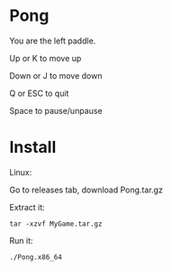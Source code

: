 # Pong

You are the left paddle.

Up or K to move up

Down or J to move down

Q or ESC to quit

Space to pause/unpause

# Install

Linux:

Go to releases tab, download Pong.tar.gz

Extract it:

```tar -xzvf MyGame.tar.gz```

Run it:

```./Pong.x86_64```
